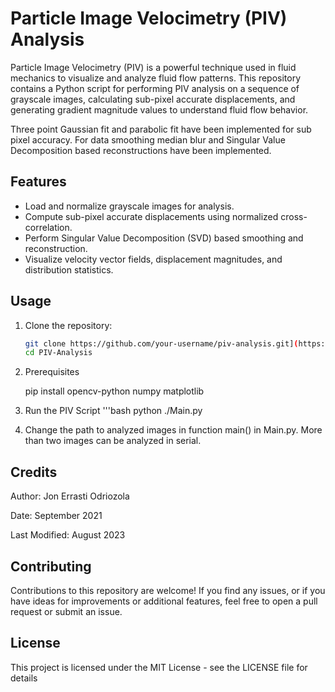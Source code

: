 # Particle Image Velocimetry (PIV) Analysis

Particle Image Velocimetry (PIV) is a powerful technique used in fluid mechanics to visualize and analyze fluid flow patterns. This repository contains a Python script for performing PIV analysis on a sequence of grayscale images, calculating sub-pixel accurate displacements, and generating gradient magnitude values to understand fluid flow behavior.

Three point Gaussian fit and parabolic fit have been implemented for sub pixel accuracy. For data smoothing median blur and Singular Value Decomposition based reconstructions have been implemented.
## Features

- Load and normalize grayscale images for analysis.
- Compute sub-pixel accurate displacements using normalized cross-correlation.
- Perform Singular Value Decomposition (SVD) based smoothing and reconstruction.
- Visualize velocity vector fields, displacement magnitudes, and distribution statistics.

## Usage

1. Clone the repository:
   ```bash
   git clone https://github.com/your-username/piv-analysis.git](https://github.com/errasti13/PIV-Analysis.git
   cd PIV-Analysis

2. Prerequisites

   pip install opencv-python numpy matplotlib

3. Run the PIV Script
   '''bash
     python ./Main.py

4. Change the path to analyzed images in function main() in Main.py. More than two images can be analyzed in serial.

## Credits

Author: Jon Errasti Odriozola

Date: September 2021

Last Modified: August 2023

## Contributing
Contributions to this repository are welcome! If you find any issues, or if you have ideas for improvements or additional features, feel free to open a pull request or submit an issue.

## License 
This project is licensed under the MIT License - see the LICENSE file for details


